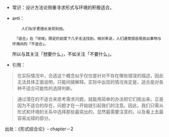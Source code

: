 - 常识：设计方法论侧重寻求形式与环境的积极适合。
- anti：   

          人们似乎更擅长发现别扭。

       「适合」在「领域」限定的前提下几乎无法找到。相对来说，人们通常很容易挑出事物与环境间的「不适合」。
      
          所以与其关注「想要什么」，不如关注「不要什么」。

- 引用：

> 在实际情况中，合适这个概念似乎仅仅是针对不存在哪些错误的描述，因此无法具体正面说明，只能间接解释。实际中出现的情况肯定是，适合是对各种不适合可能性的选择判断。

> 通过潜在的不适合来思考需求问题，就能用简单的办法把它们挑出来。正是因为不适合的存在，问题才在一开始就引起我们的注意。因此，我们只需从形式和环境的关系中选择那些最突出的，显然最需要注意的，以及看上去最容易出错的部分。

出处：《形式综合论》- chapter－2
